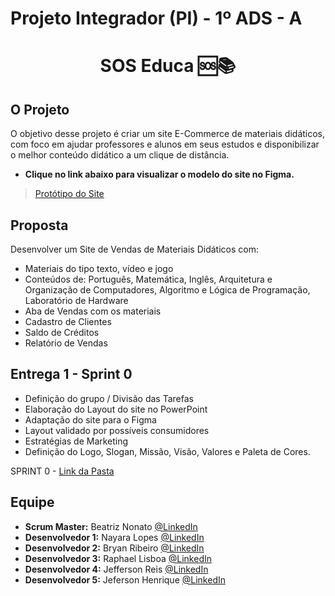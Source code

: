 # Projeto Integrador (PI) - 1º ADS - A


<h1 align="center"> SOS Educa  🆘📚 </h1>


## O Projeto
O objetivo desse projeto é criar um site E-Commerce de materiais didáticos, com foco em ajudar professores e alunos em seus estudos e disponibilizar o melhor conteúdo didático a um clique de distância.

* **Clique no link abaixo para visualizar o modelo do site no Figma.**  
> [Protótipo do Site](https://www.figma.com/proto/IxIHeo1bBkB5B3z1DoVQIN/PI-Fatec?node-id=1%3A7&scaling=scale-down-width)

## Proposta
Desenvolver um Site de Vendas de Materiais Didáticos com:
* Materiais do tipo texto, vídeo e jogo
* Conteúdos de: Português, Matemática, Inglês, Arquitetura e Organização de Computadores, Algoritmo e Lógica de Programação, Laboratório de Hardware
* Aba de Vendas com os materiais
* Cadastro de Clientes
* Saldo de Créditos
* Relatório de Vendas


## Entrega 1 - Sprint 0
* Definição do grupo / Divisão das Tarefas
* Elaboração do Layout do site no PowerPoint
* Adaptação do site para o Figma
* Layout validado por possíveis consumidores
* Estratégias de Marketing
* Definição do Logo, Slogan, Missão, Visão, Valores e Paleta de Cores.

SPRINT 0 - [Link da Pasta](https://github.com/Grupo-1-2020-PI-FATEC-ADS/SOS-EDUCA/tree/master/Sprint_0)


##  Equipe
* **Scrum Master:** Beatriz Nonato [@LinkedIn](https://www.linkedin.com/in/beatriz-nonato-aa11017a/)
* **Desenvolvedor 1:** Nayara Lopes [@LinkedIn](https://www.linkedin.com/in/nayara-suelen-382420137/)
* **Desenvolvedor 2:** Bryan Ribeiro [@LinkedIn](https://www.linkedin.com/in/bryanrribeiro/)
* **Desenvolvedor 3:** Raphael Lisboa [@LinkedIn](https://www.linkedin.com/in/raphael-lisboa-7b3597187/)
* **Desenvolvedor 4:** Jefferson Reis [@LinkedIn](https://www.linkedin.com/in/jefferson-silva-94b94218)
* **Desenvolvedor 5:** Jeferson Henrique [@LinkedIn](https://www.linkedin.com/in/jeferson-silva-249884149/)
